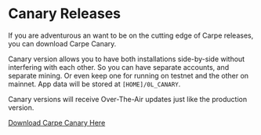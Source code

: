 # Canary Releases

If you are adventurous an want to be on the cutting edge of Carpe releases, you can download Carpe Canary.

Canary version allows you to have both installations side-by-side without interfering with each other. So you can have separate accounts, and separate mining. Or even keep one for running on testnet and the other on mainnet. App data will be stored at `[HOME]/0L_CANARY`.

Canary versions will receive Over-The-Air updates just like the production version.

[Download Carpe Canary Here](https://github.com/0LNetworkCommunity/carpe/releases/tag/v1.0.1-3-canary)
